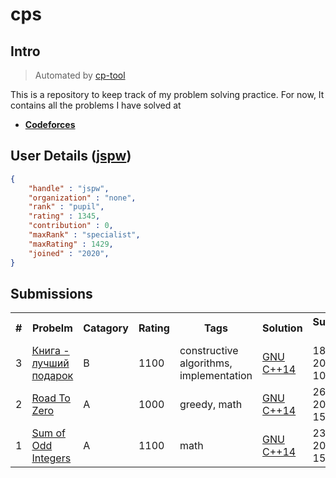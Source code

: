 # cps

## Intro

>	Automated by [cp-tool](https://github.com/jspw/cp-tool)

This is a repository to keep track of my problem solving practice.
For now, It contains all the problems I have solved at 
- **[Codeforces](https://codeforces.com/)** 

## User Details ([jspw](https://codeforces.com/profile/jspw))

```.json
{
	"handle" : "jspw",
	"organization" : "none",
	"rank" : "pupil",
	"rating" : 1345,
	"contribution" : 0,
	"maxRank" : "specialist",
	"maxRating" : 1429,
	"joined" : "2020",
}

```
## Submissions 

<table align="center" border = "0px" cellpadding ="2px" cellspacing ="2px" >
<tr><th>#</th><th>Probelm</th><th>Catagory</th><th>Rating</th><th>Tags</th><th>Solution</th><th>Submission Time</th></tr>
<tr><td>3</td><td><a href=https://codeforces.com/contest/609/problem/B>Книга - лучший подарок</a></td><td>B</td><td>1100</td><td>constructive algorithms, implementation</td><td><a href=https://codeforces.com/contest/609/submission/95885846>GNU C++14</a></td><td>18 October 2020 10:20:45</td></tr><tr><td>2</td><td><a href=https://codeforces.com/contest/1342/problem/A>Road To Zero</a></td><td>A</td><td>1000</td><td>greedy, math</td><td><a href=https://codeforces.com/contest/1342/submission/78171165>GNU C++14</a></td><td>26 April 2020 15:21:21</td></tr><tr><td>1</td><td><a href=https://codeforces.com/contest/1327/problem/A>Sum of Odd Integers</a></td><td>A</td><td>1100</td><td>math</td><td><a href=https://codeforces.com/contest/1327/submission/74092870>GNU C++14</a></td><td>23 March 2020 15:30:46</td></tr></table>
